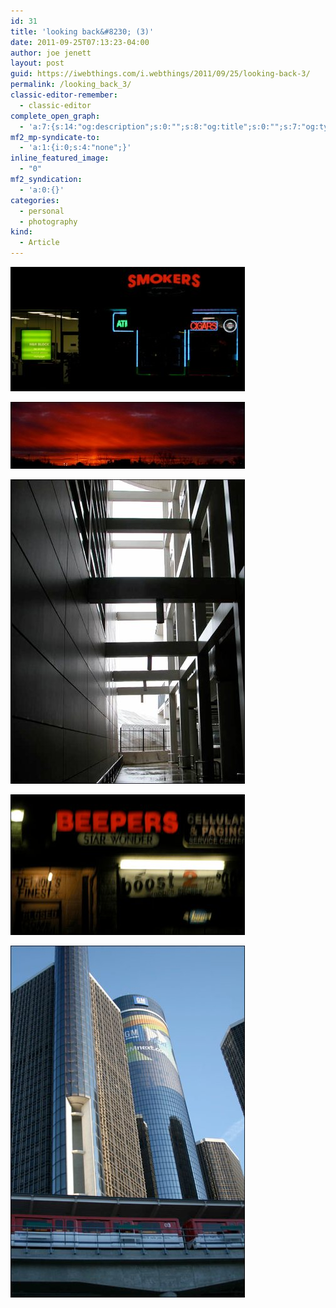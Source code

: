 ```yaml
---
id: 31
title: 'looking back&#8230; (3)'
date: 2011-09-25T07:13:23-04:00
author: joe jenett
layout: post
guid: https://iwebthings.com/i.webthings/2011/09/25/looking-back-3/
permalink: /looking_back_3/
classic-editor-remember:
  - classic-editor
complete_open_graph:
  - 'a:7:{s:14:"og:description";s:0:"";s:8:"og:title";s:0:"";s:7:"og:type";s:0:"";s:12:"twitter:card";s:7:"summary";s:15:"twitter:creator";s:0:"";s:19:"twitter:description";s:0:"";s:8:"og:image";s:0:"";}'
mf2_mp-syndicate-to:
  - 'a:1:{i:0;s:4:"none";}'
inline_featured_image:
  - "0"
mf2_syndication:
  - 'a:0:{}'
categories:
  - personal
  - photography
kind:
  - Article
---
```

[<img style="border: none;" src="/images/smokers_375.jpg" alt="smokers" />](http://jenett.org/photo/?p=image/smokers "smokers")

[<img style="border: none;" src="/images/road_dreams_3_375.jpg" alt="ad wall (2)" />](http://jenett.org/photo/?p=image/road_dreams_3 "road dreams (3)")

[<img style="border: none;" src="/images/terminal_darkness_375.jpg" alt="skyform (40)" />](http://jenett.org/photo/?p=image/terminal_darkness "terminal darkness")

[<img style="border: none;" src="/images/beepers_375.jpg" alt="beepers" />](http://jenett.org/photo/?p=image/beepers "beepers")

[<img style="border: none;" src="/images/in_the_d_2_375.jpg" alt="in the d (2)" />](http://jenett.org/photo/?p=image/in_the_d_2 "in the D (2)")